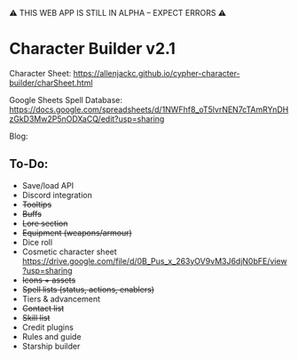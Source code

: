 ⚠️ THIS WEB APP IS STILL IN ALPHA – EXPECT ERRORS ⚠️

# Character Builder v2.1
Character Sheet:
https://allenjackc.github.io/cypher-character-builder/charSheet.html

Google Sheets Spell Database:
https://docs.google.com/spreadsheets/d/1NWFhf8_oT5lvrNEN7cTAmRYnDHzGkD3Mw2P5nODXaCQ/edit?usp=sharing

Blog:


## To-Do:
* Save/load API
* Discord integration
* ~~Tooltips~~
* ~~Buffs~~
* ~~Lore section~~
* ~~Equipment (weapons/armour)~~
* Dice roll
* Cosmetic character sheet https://drive.google.com/file/d/0B_Pus_x_263yOV9vM3J6djN0bFE/view?usp=sharing
* ~~Icons + assets~~
* ~~Spell lists (status, actions, enablers)~~
* Tiers & advancement
* ~~Contact list~~
* ~~Skill list~~
* Credit plugins
* Rules and guide
* Starship builder